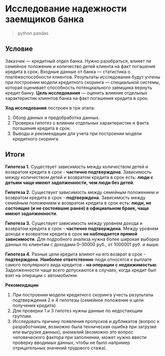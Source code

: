 # Исследование надежности заемщиков банка

> python pandas

## Условие
Заказчик — кредитный отдел банка. Нужно разобраться, влияет ли семейное положение и количество детей клиента на факт погашения кредита в срок. Входные данные от банка — статистика о платёжеспособности клиентов. Результаты исследования будут учтены при построении модели кредитного скоринга — специальной системы, которая оценивает способность потенциального заёмщика вернуть кредит банку.
**Цель исследования** — оценить влияние отдельных характеристик клиентов банка на факт погашения кредита в срок.

**Ход исследования** построен в три этапа:
1. Обзор данных и предобработка данных.
2. Проверка гипотез о влиянии отдельных характеристик и факта погашения кредита в срок.
3. Выводы и рекомендации для учета при построении модели кредитного скоринга.

## Итоги

**Гипотеза 1.** Существует зависимость между количеством детей и возвратом кредита в срок - **частично подтверждена**.
Зависимость между количеством детей и возвратом кредита в срок есть: **люди с детьми чаще имеют задолженности, чем люди без детей**. 

**Гипотеза 2.** Существует зависимость между семейным положением и возвратом кредита в срок - **подтверждена**.
Зависимость между семейным положением и возвратом кредита в срок есть: **люди, не состоящие (и не состоявшие ранее) в официальном браке, чаще имеют задолженности**. 

**Гипотеза 3.** Существует зависимость между уровнем дохода и возвратом кредита в срок - **частично подтверждена**. 
Между уровнем дохода и возвратом кредита в срок **не наблюдается прямой зависимости**. Для подробного анализа нужна более широкая выборка данных по клиентам с доходами 0–30000 руб., от 1000001 руб. и выше.

**Гипотеза 4.** Разные цели кредита влияют на его возврат в срок - **подтверждена**. 
**Наиболее ответственно** люди относятся к выплате самого популярного вида кредитов - **на операции с недвижимостью**. Задолженности чаще всего допускаются в случаях, когда кредит был взят на операции с автомобилем. 

**Рекомендации**
1. При построении модели кредитного скоринга учесть результаты подтверждения 2 и 4 гипотезы (семейное положение и цели получения кредита)
2. Для проверки 1 и 3 гипотез нужны данные по недостающим группам.
3. Исследовать причину появления пропусков и дубликатов (вопрос к разработчикам, возможно была техническая ошибка при загрузке или выгрузке данных), аномалий (возможно это вопрос человеческого фактора при заполнении, может нужно ввести проверку вводимых данных, чтобы не было например отрицательных значений трудового стажа).

